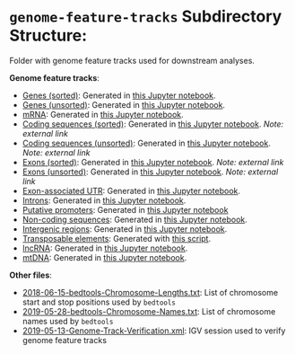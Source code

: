 # `genome-feature-tracks` Subdirectory Structure:

Folder with genome feature tracks used for downstream analyses.

**Genome feature tracks**:

- [Genes (sorted)](https://github.com/epigeneticstoocean/paper-gonad-meth/blob/master/genome-feature-tracks/C_virginica-3.0_Gnomon_gene_sorted_yrv.gff3): Generated in [this Jupyter notebook](https://github.com/epigeneticstoocean/paper-gonad-meth/blob/master/code/07-Generating-Genome-Feature-Tracks.ipynb).
- [Genes (unsorted)](https://github.com/epigeneticstoocean/paper-gonad-meth/blob/master/genome-feature-tracks/C_virginica-3.0_Gnomon_gene_yrv.gff3): Generated in [this Jupyter notebook](https://github.com/epigeneticstoocean/paper-gonad-meth/blob/master/code/07-Generating-Genome-Feature-Tracks.ipynb).
- [mRNA](https://github.com/epigeneticstoocean/paper-gonad-meth/blob/master/genome-feature-tracks/C_virginica-3.0_Gnomon_mRNA_yrv.gff3): Generated in [this Jupyter notebook](https://github.com/epigeneticstoocean/paper-gonad-meth/blob/master/code/07-Generating-Genome-Feature-Tracks.ipynb).
- [Coding sequences (sorted)](https://gannet.fish.washington.edu/spartina/paper-gonad-meth/genome-feature-tracks/C_virginica-3.0_Gnomon_CDS_sorted_yrv.gff3): Generated in [this Jupyter notebook](https://github.com/epigeneticstoocean/paper-gonad-meth/blob/master/code/07-Generating-Genome-Feature-Tracks.ipynb). *Note: external link*
- [Coding sequences (unsorted)](https://gannet.fish.washington.edu/spartina/paper-gonad-meth/genome-feature-tracks/C_virginica-3.0_Gnomon_CDS_sorted_yrv.gff3): Generated in [this Jupyter notebook](https://github.com/epigeneticstoocean/paper-gonad-meth/blob/master/code/07-Generating-Genome-Feature-Tracks.ipynb). *Note: external link*
- [Exons (sorted)](https://gannet.fish.washington.edu/spartina/paper-gonad-meth/genome-feature-tracks/C_virginica-3.0_Gnomon_exon_sorted_yrv.gff3): Generated in [this Jupyter notebook](https://github.com/epigeneticstoocean/paper-gonad-meth/blob/master/code/07-Generating-Genome-Feature-Tracks.ipynb). *Note: external link*
- [Exons (unsorted)](https://gannet.fish.washington.edu/spartina/paper-gonad-meth/genome-feature-tracks/C_virginica-3.0_Gnomon_exon_sorted_yrv.gff3): Generated in [this Jupyter notebook](https://github.com/epigeneticstoocean/paper-gonad-meth/blob/master/code/07-Generating-Genome-Feature-Tracks.ipynb). *Note: external link*
- [Exon-associated UTR](https://github.com/epigeneticstoocean/paper-gonad-meth/blob/master/genome-feature-tracks/C_virginica-3.0_Gnomon_exonUTR_yrv.gff3): Generated in [this Jupyter notebook](https://github.com/epigeneticstoocean/paper-gonad-meth/blob/master/code/07-Generating-Genome-Feature-Tracks.ipynb).
- [Introns](https://github.com/epigeneticstoocean/paper-gonad-meth/blob/master/genome-feature-tracks/C_virginica-3.0_Gnomon_intron_yrv.gff3): Generated in [this Jupyter notebook](https://github.com/epigeneticstoocean/paper-gonad-meth/blob/master/code/07-Generating-Genome-Feature-Tracks.ipynb).
- [Putative promoters](https://github.com/epigeneticstoocean/paper-gonad-meth/blob/master/genome-feature-tracks/2019-05-29-mRNA-Promoter-Track.bed): Generated in [this Jupyter notebook](https://github.com/epigeneticstoocean/paper-gonad-meth/blob/master/code/08-DML-Analysis.ipynb)
- [Non-coding sequences](https://github.com/epigeneticstoocean/paper-gonad-meth/blob/master/genome-feature-tracks/C_virginica-3.0_Gnomon_noncoding_yrv.gff3): Generated in [this Jupyter notebook](https://github.com/epigeneticstoocean/paper-gonad-meth/blob/master/code/07-Generating-Genome-Feature-Tracks.ipynb).
- [Intergenic regions](https://github.com/epigeneticstoocean/paper-gonad-meth/blob/master/genome-feature-tracks/C_virginica-3.0_Gnomon_intergenic_yrv.gff3): Generated in [this Jupyter notebook](https://github.com/epigeneticstoocean/paper-gonad-meth/blob/master/code/07-Generating-Genome-Feature-Tracks.ipynb).
- [Transposable elements](https://github.com/epigeneticstoocean/paper-gonad-meth/blob/master/genome-feature-tracks/C_virginica-3.0_TE-all.gff): Generated with [this script](https://github.com/epigeneticstoocean/paper-gonad-meth/blob/master/code/06-te_repeatmasker.sh).
- [lncRNA](https://github.com/epigeneticstoocean/paper-gonad-meth/blob/master/genome-feature-tracks/C_virginica-3.0_Gnomon_intron_yrv.gff3): Generated in [this Jupyter notebook](https://github.com/epigeneticstoocean/paper-gonad-meth/blob/master/code/07-Generating-Genome-Feature-Tracks.ipynb).
- [mtDNA](https://github.com/epigeneticstoocean/paper-gonad-meth/blob/master/genome-feature-tracks/C_virginica-3.0_Gnomon_mRNA_yrv.gff3): Generated in [this Jupyter notebook](https://github.com/epigeneticstoocean/paper-gonad-meth/blob/master/code/07-Generating-Genome-Feature-Tracks.ipynb).

**Other files**:

- [2018-06-15-bedtools-Chromosome-Lengths.txt](https://github.com/epigeneticstoocean/paper-gonad-meth/blob/master/genome-feature-tracks/2018-06-15-bedtools-Chromosome-Lengths.txt): List of chromosome start and stop positions used by `bedtools`
- [2019-05-28-bedtools-Chromosome-Names.txt](https://github.com/epigeneticstoocean/paper-gonad-meth/blob/master/genome-feature-tracks/2019-05-28-bedtools-Chromosome-Names.txt): List of chromosome names used by `bedtools`
- [2019-05-13-Genome-Track-Verification.xml](https://github.com/epigeneticstoocean/paper-gonad-meth/blob/master/genome-feature-tracks/2019-05-13-Genome-Track-Verification.xml): IGV session used to verify genome feature tracks
